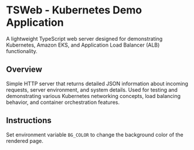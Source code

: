 # TSWeb - Kubernetes Demo Application

A lightweight TypeScript web server designed for demonstrating Kubernetes, Amazon EKS, and Application Load Balancer (ALB) functionality.

## Overview

Simple HTTP server that returns detailed JSON information about incoming requests, server environment, and system details. Used for testing and demonstrating various Kubernetes networking concepts, load balancing behavior, and container orchestration features.

## Instructions

Set environment variable `BG_COLOR` to change the background color of the rendered page.
